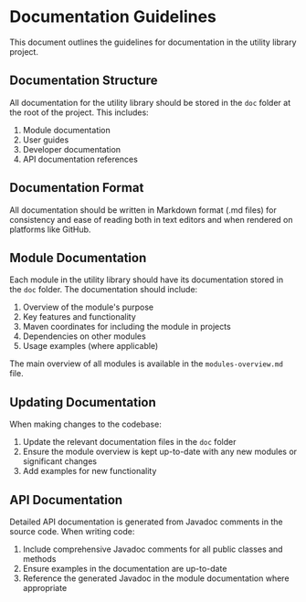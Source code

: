 # Documentation Guidelines

This document outlines the guidelines for documentation in the utility library project.

## Documentation Structure

All documentation for the utility library should be stored in the `doc` folder at the root of the project. This includes:

1. Module documentation
2. User guides
3. Developer documentation
4. API documentation references

## Documentation Format

All documentation should be written in Markdown format (.md files) for consistency and ease of reading both in text editors and when rendered on platforms like GitHub.

## Module Documentation

Each module in the utility library should have its documentation stored in the `doc` folder. The documentation should include:

1. Overview of the module's purpose
2. Key features and functionality
3. Maven coordinates for including the module in projects
4. Dependencies on other modules
5. Usage examples (where applicable)

The main overview of all modules is available in the `modules-overview.md` file.

## Updating Documentation

When making changes to the codebase:

1. Update the relevant documentation files in the `doc` folder
2. Ensure the module overview is kept up-to-date with any new modules or significant changes
3. Add examples for new functionality

## API Documentation

Detailed API documentation is generated from Javadoc comments in the source code. When writing code:

1. Include comprehensive Javadoc comments for all public classes and methods
2. Ensure examples in the documentation are up-to-date
3. Reference the generated Javadoc in the module documentation where appropriate